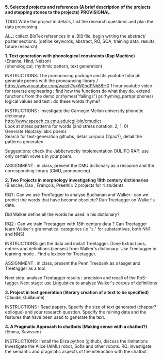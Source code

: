 
**5. Selected projects and references (A brief description of the projects and stepping stones to the projects)  PROVISIONAL**

TODO Write the project in details, List the research questions and plan the data processing


ALL: collect BibTex references in a .BIB file, begin writing the abstract/ poster sections. 
(define keywords, abstract, RQ, SOA, training data, results, future research)


**1. Text generation with phonological constraints (Rap Machine)** <br/>
(Eitanite, Hind, Nelson) <br/>
(phonological, rhythmic pattern, text generation)

INSTRUCTIONS:
The pronouncing package and its youtube tutorial: generate poems with the pronouncing library / https://www.youtube.com/watch?v=W0pdPNh86H0
1 hour youtube video for reverse engineering : find how the functions do what they do,
extend functions from the demo
pr.rhymes("failings")
pr.rhyming_part(pr.phones)
logical values and test : do these words rhyme?

INSTRUCTIONS :  investigate the Carnegie Mellon university phonetic dictionary <br/>
http://www.speech.cs.cmu.edu/cgi-bin/cmudict <br/>
Look at stress patterns for words (and stress notation: 2, 1, 0) <br/>
Generate Heptasyllabic poems <br/>
Search for text-generation githubs, detail corpora (2pac?), detail the patterns generated

Suggestions: 
check the Jabberwocky implementation
OULIPO RAP: use only certain vowels in your poem.

ASSIGNMENT : in class,  present the CMU dictionary as a resource and the corresponding library (CMU, pronouncing).


**2. Two Projects in morphology investigating 18th century dictionaries**  <br/>
(Blanche, Dao , François, Preethi): 2 projects for 4 students <br/>

RQ1 : Can we use TreeTagger to analyse Buchanan and Walker : can we predict the words that have become obsolete?
Run Treetagger on Walker's data.

Did Walker define all the words he used in his dictionary?

RQ2 : Can we train Treetagger with 18th century data ?
Can Treetagger learn Walker's grammatical categories (ie "s." for substantives, both NN1 and NNS) 

INSTRUCTIONS: get the data and install Treetagger. Done
Extract pos, entries and definitions (senses) from Walker's dictionary.
Use Treetagger in learning mode . Find a lexicon for Treetagger. 

ASSIGNMENT : in class,  present the Penn Treebank as a tasget and Treetagger as a tool.

Next step: analyse Treetagger results : precision and recall of the PoS-tagger.
Next stage: use Linguistica to analyse Walker's corpus of definitions



**3. Project in text generation (literary creation of a text to be specified)**
(Claude, Guillaume)

INSTRUCTIONS : Read papers, Specify the size of text generated (chapter? epilogue) and your research question. Specify the raining data and the features that have been used to generate the text.



**4. A Pragmatic Approach to chatbots (Making sense with a chatbot?)**  <br/>
(Emma, Sawssen)

INSTRUCTIONS: Install the Eliza python (github), discuss the limitations
Investigate the Alice (AIML) robot, Sofia and other robots.
RQ: investigate the semantic and pragmatic aspects of the interaction with the chatbot.



